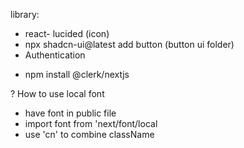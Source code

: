 library:
- react- lucided (icon)
- npx shadcn-ui@latest add button (button ui folder)
- Authentication
 + npm install @clerk/nextjs

? How to use local font 
- have font in public file
- import font from 'next/font/local
- use 'cn' to combine className
